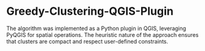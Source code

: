 # Greedy-Clustering-QGIS-Plugin
The algorithm was implemented as a Python plugin in QGIS, leveraging PyQGIS for spatial operations. The heuristic nature of the approach ensures that clusters are compact and respect user-defined constraints.
